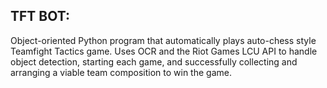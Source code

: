 ## TFT BOT:
Object-oriented Python program that automatically plays auto-chess style Teamfight Tactics game. Uses OCR and the Riot Games LCU API to handle object detection, starting each game, and successfully collecting and arranging a viable team composition to win the game.
